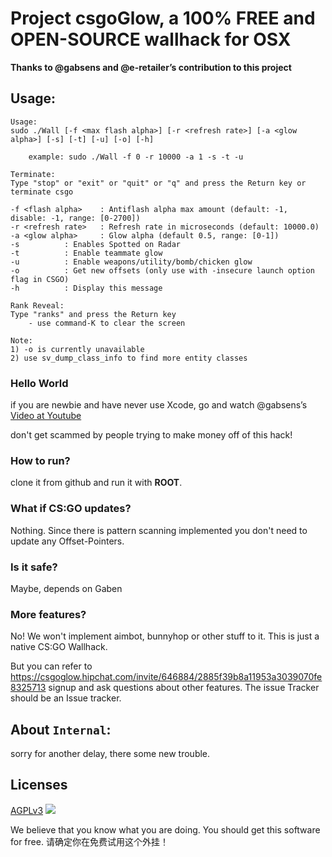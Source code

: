 # Project csgoGlow, a 100% FREE and OPEN-SOURCE wallhack for OSX

**Thanks to @gabsens and @e-retailer’s contribution to this project**

## Usage: 
	Usage:
	sudo ./Wall [-f <max flash alpha>] [-r <refresh rate>] [-a <glow alpha>] [-s] [-t] [-u] [-o] [-h]
	
		example: sudo ./Wall -f 0 -r 10000 -a 1 -s -t -u

	Terminate:
	Type "stop" or "exit" or "quit" or "q" and press the Return key or terminate csgo

	-f <flash alpha>	: Antiflash alpha max amount (default: -1, disable: -1, range: [0-2700])
	-r <refresh rate>	: Refresh rate in microseconds (default: 10000.0)
	-a <glow alpha>		: Glow alpha (default 0.5, range: [0-1])
	-s			: Enables Spotted on Radar
	-t			: Enable teammate glow
	-u			: Enable weapons/utility/bomb/chicken glow
	-o			: Get new offsets (only use with -insecure launch option flag in CSGO)
	-h			: Display this message
	
	Rank Reveal:
	Type "ranks" and press the Return key
		- use command-K to clear the screen
	
	Note:
	1) -o is currently unavailable
	2) use sv_dump_class_info to find more entity classes

### Hello World
if you are newbie and have never use Xcode, go and watch @gabsens’s [Video at Youtube](https://www.youtube.com/watch?v=AefIiBg2HKU)

don't get scammed by people trying to make money off of this hack!

### How to run?
clone it from github and run it with **ROOT**.

### What if CS:GO updates?
Nothing. Since there is pattern scanning implemented you don't need to update any Offset-Pointers.

### Is it safe?
Maybe, depends on Gaben

### More features?
No! We won't implement aimbot, bunnyhop or other stuff to it. This is just a native CS:GO Wallhack.

But you can refer to https://csgoglow.hipchat.com/invite/646884/2885f39b8a11953a3039070fe8325713 signup and ask questions about other features. The issue Tracker should be an Issue tracker.

## About `Internal`:
sorry for another delay, there some new trouble.

## Licenses
[AGPLv3](https://www.gnu.org/licenses/agpl-3.0.html)
![](https://camo.githubusercontent.com/cab2b2b8ca7a05fdb59e6ded7fd4645f3a23ab7f/68747470733a2f2f7777772e676e752e6f72672f67726170686963732f6167706c76332d3135357835312e706e67)

We believe that you know what you are doing. You should get this software for free.
请确定你在免费试用这个外挂！
